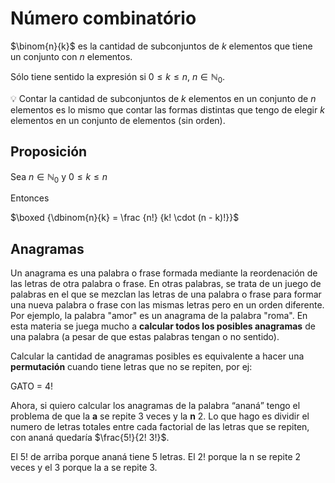# Número combinatório

$\binom{n}{k}$ es la cantidad de subconjuntos de $k$ elementos que tiene un conjunto con $n$ elementos.

Sólo tiene sentido la expresión si $0≤k≤n$, $n \in \mathbb{N}_0$.


💡 Contar la cantidad de subconjuntos de $k$ elementos en un conjunto de $n$ elementos es lo mismo que contar las formas distintas que tengo de elegir $k$ elementos en un conjunto de elementos (sin orden).

## Proposición

Sea $n \in \mathbb{N}_0$ y $0 ≤ k ≤ n$

Entonces

$\boxed {\dbinom{n}{k} = \frac {n!} {k! \cdot (n - k)!}}$

## Anagramas

Un anagrama es una palabra o frase formada mediante la reordenación de las letras de otra palabra o frase. En otras palabras, se trata de un juego de palabras en el que se mezclan las letras de una palabra o frase para formar una nueva palabra o frase con las mismas letras pero en un orden diferente. Por ejemplo, la palabra "amor" es un anagrama de la palabra "roma". En esta materia se juega mucho a **calcular todos los posibles anagramas** de una palabra (a pesar de que estas palabras tengan o no sentido). 

Calcular la cantidad de anagramas posibles es equivalente a hacer una **permutación** cuando tiene letras que no se repiten, por ej:

GATO = 4!

Ahora, si quiero calcular los anagramas de la palabra “ananá” tengo el problema de que la **a** se repite 3 veces y la **n** 2. Lo que hago es dividir el numero de letras totales entre cada factorial de las letras que se repiten, con ananá quedaría $\frac{5!}{2! 3!}$.

El 5! de arriba porque ananá tiene 5 letras. El 2! porque la n se repite 2 veces y el 3 porque la a se repite 3.
